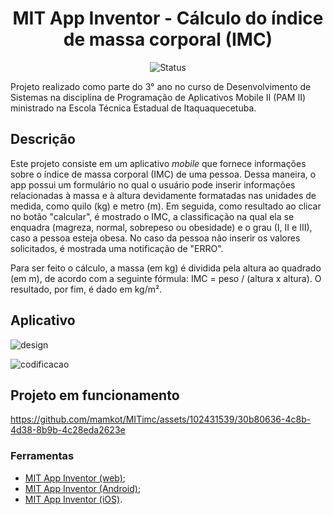 <h1 align="center">MIT App Inventor - Cálculo do índice de massa corporal (IMC)</h1>

<p align="center">
  <img src="https://img.shields.io/badge/status-concluído-brightgreen.svg" alt="Status" />
</p>

</h4>
Projeto realizado como parte do 3° ano no curso de Desenvolvimento de Sistemas na disciplina de Programação de Aplicativos Mobile II (PAM II) ministrado na Escola Técnica Estadual de Itaquaquecetuba. 
</h4>

## Descrição
<p align=>Este projeto consiste em um aplicativo <em>mobile</em> que fornece informações sobre o índice de massa corporal (IMC) de uma pessoa. Dessa maneira, o app possui um formulário no qual o usuário pode inserir informações relacionadas à massa e à altura devidamente formatadas nas unidades de medida, como quilo (kg) e metro (m). Em seguida, como resultado ao clicar no botão "calcular", é mostrado o IMC, a classificação na qual ela se enquadra (magreza, normal, sobrepeso ou obesidade) e o grau (I, II e III), caso a pessoa esteja obesa. No caso da pessoa não inserir os valores solicitados, é mostrada uma notificação de "ERRO".

Para ser feito o cálculo, a massa (em kg) é dividida pela altura ao quadrado (em m), de acordo com a seguinte fórmula: IMC = peso / (altura x altura). O resultado, por fim, é dado em kg/m².
</p>

## Aplicativo

![design](https://github.com/mamkot/AppIMC/assets/102431539/ded1e129-103e-4549-ae12-d5a6a72b8acd)

![codificacao](https://github.com/mamkot/AppIMC/assets/102431539/00484079-500d-4bc1-83c6-adcef03fd148)

## Projeto em funcionamento

https://github.com/mamkot/MITimc/assets/102431539/30b80636-4c8b-4d38-8b9b-4c28eda2623e

### Ferramentas

- [MIT App Inventor (web)](https://nodejs.org/pt-br/download);
- [MIT App Inventor (Android)](https://play.google.com/store/apps/details?id=edu.mit.appinventor.aicompanion3&pcampaignid=web_share);
- [MIT App Inventor (iOS)](https://apps.apple.com/us/app/mit-app-inventor/id1422709355).

